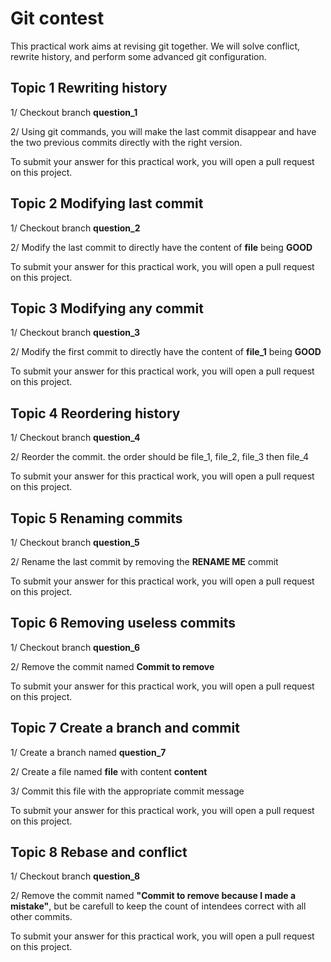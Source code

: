 # Git contest

This practical work aims at revising git together. We will solve conflict, rewrite history, and perform some advanced git configuration.

## Topic 1 Rewriting history

1/ Checkout branch **question_1**

2/ Using git commands, you will make the last commit disappear and have the two previous commits directly with the right version. 

To submit your answer for this practical work, you will open a pull request on this project.

## Topic 2 Modifying last commit

1/ Checkout branch **question_2**

2/ Modify the last commit to directly have the content of **file** being **GOOD**

To submit your answer for this practical work, you will open a pull request on this project.

## Topic 3 Modifying any commit

1/ Checkout branch **question_3**

2/ Modify the first commit to directly have the content of **file_1** being **GOOD**

To submit your answer for this practical work, you will open a pull request on this project.

## Topic 4 Reordering history

1/ Checkout branch **question_4**

2/ Reorder the commit. the order should be file_1, file_2, file_3 then file_4

To submit your answer for this practical work, you will open a pull request on this project.

## Topic 5 Renaming commits

1/ Checkout branch **question_5**

2/ Rename the last commit by removing the **RENAME ME** commit

To submit your answer for this practical work, you will open a pull request on this project.

## Topic 6 Removing useless commits

1/ Checkout branch **question_6**

2/ Remove the commit named **Commit to remove**

To submit your answer for this practical work, you will open a pull request on this project.

## Topic 7 Create a branch and commit

1/ Create a branch named **question_7**

2/ Create a file named **file** with content **content**

3/ Commit this file with the appropriate commit message

To submit your answer for this practical work, you will open a pull request on this project.

## Topic 8 Rebase and conflict

1/ Checkout branch **question_8**

2/ Remove the commit named **"Commit to remove because I made a mistake"**, but be carefull to keep the count of intendees correct with all other commits.

To submit your answer for this practical work, you will open a pull request on this project.

